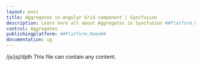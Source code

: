 ```yaml
---
layout: post
title: Aggregates in Angular Grid component | Syncfusion
description: Learn here all about Aggregates in Syncfusion ##Platform_Name## Grid component of Syncfusion Essential JS 2 and more.
control: Aggregates 
publishingplatform: ##Platform_Name##
documentation: ug
---
```


/js/jsj/djdh
This file can contain any content.